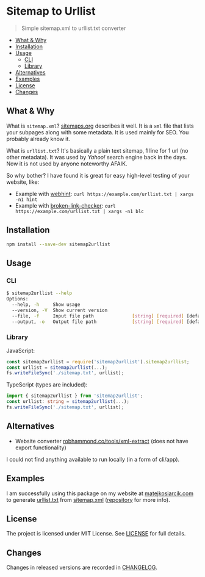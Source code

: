 # Sitemap to Urllist

> Simple sitemap.xml to urllist.txt converter

<!-- toc -->

- [What & Why](#what--why)
- [Installation](#installation)
- [Usage](#usage)
  - [CLI](#cli)
  - [Library](#library)
- [Alternatives](#alternatives)
- [Examples](#examples)
- [License](#license)
- [Changes](#changes)

<!-- tocstop -->

## What & Why

What is `sitemap.xml`?
[sitemaps.org](https://www.sitemaps.org/protocol.html) describes it well.
It is a `xml` file that lists your subpages along with some metadata.
It is used mainly for SEO.
You probably already know it.

What is `urllist.txt`?
It's basically a plain text sitemap, 1 line for 1 url (no other metadata).
It was used by *Yahoo!* search engine back in the days.
Now it is not used by anyone noteworthy AFAIK.

So why bother?
I have found it is great for easy high-level testing of your website, like:

- Example with [webhint](https://github.com/webhintio/hint#readme):
  `curl https://example.com/urllist.txt | xargs -n1 hint`
- Example with [broken-link-checker](https://github.com/stevenvachon/broken-link-checker#readme):
  `curl https://example.com/urllist.txt | xargs -n1 blc`

## Installation

```sh
npm install --save-dev sitemap2urllist
```

## Usage

### CLI

```sh
$ sitemap2urllist --help
Options:
  --help, -h     Show usage                                            [boolean]
  --version, -V  Show current version                                  [boolean]
  --file, -f     Input file path              [string] [required] [default: "-"]
  --output, -o   Output file path             [string] [required] [default: "-"]
```

### Library

JavaScript:

```js
const sitemap2urllist = require('sitemap2urllist').sitemap2urllist;
const urllist = sitemap2urllist(...);
fs.writeFileSync('./sitemap.txt', urllist);
```

TypeScript (types are included):

```ts
import { sitemap2urllist } from 'sitemap2urllist';
const urllist: string = sitemap2urllist(...);
fs.writeFileSync('./sitemap.txt', urllist);
```

## Alternatives

- Website converter
  [robhammond.co/tools/xml-extract](https://robhammond.co/tools/xml-extract)
  (does not have export functionality)

I could not find anything available to run locally (in a form of cli/app).

## Examples

I am successfully using this package on my website at [matejkosiarcik.com](https://matejkosiarcik.com)
to generate [urllist.txt](https://matejkosiarcik.com/urllist.txt) from [sitemap.xml](https://matejkosiarcik.com/sitemap.xml)
\([repository](https://github.com/matejkosiarcik/web) for more info\).

## License

The project is licensed under MIT License.
See [LICENSE](./LICENSE.txt) for full details.

## Changes

Changes in released versions are recorded in [CHANGELOG](./CHANGELOG.md).
